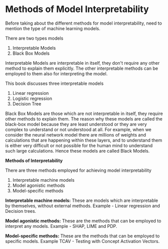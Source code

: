 # Methods of Model Interpretability

Before taking about the different methods for model interpretability, need to mention the type of machine learning models. 

There are two types models 

1. Interpretable Models
2. Black Box Models

Interpretable Models are interpretable in itself, they don't require any other method to explain them explicitly. The other interpretable methods can be employed to them also for interpreting the model.  

This book discusses three interpretable models 

1. Linear regression
2. Logistic regression
3. Decision Tree

Black Box Models are those which are not interpretable in itself, they require other methods to explain them. The reason why these models are called the black-box model because they are least understood or they are very complex to understand or not understood at all. For example, when we consider the neural network model there are millions of weights and calculations that are happening within these layers, and to understand them is either very difficult or not possible for the human mind to understand such large calculations. Hence these models are called Black Models.

**Methods of Interpretability**

There are three methods employed for achieving model interpretability‌

1. Interpretable machine models
2. Model agonistic methods
3. Model-specific methods

**Interpretable machine models:** These are models which are interpretable by themselves, without external methods. Example - Linear regression and Decision trees.

**Model agonistic methods:** These are the methods that can be employed to interpret any models. Example - SHAP, LIME and PDP.

**‌Model-specific methods:** These are the methods that can be employed to specific models. Example TCAV - Testing with Concept Activation Vectors.

